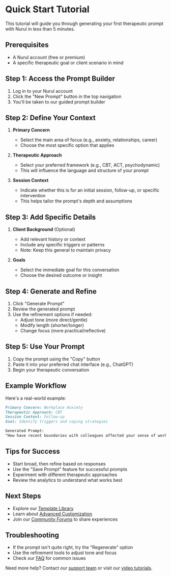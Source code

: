 # Quick Start Tutorial

This tutorial will guide you through generating your first therapeutic prompt with Nurul in less than 5 minutes.

## Prerequisites
- A Nurul account (free or premium)
- A specific therapeutic goal or client scenario in mind

## Step 1: Access the Prompt Builder
1. Log in to your Nurul account
2. Click the "New Prompt" button in the top navigation
3. You'll be taken to our guided prompt builder

## Step 2: Define Your Context
1. **Primary Concern**
   - Select the main area of focus (e.g., anxiety, relationships, career)
   - Choose the most specific option that applies

2. **Therapeutic Approach**
   - Select your preferred framework (e.g., CBT, ACT, psychodynamic)
   - This will influence the language and structure of your prompt

3. **Session Context**
   - Indicate whether this is for an initial session, follow-up, or specific intervention
   - This helps tailor the prompt's depth and assumptions

## Step 3: Add Specific Details
1. **Client Background** (Optional)
   - Add relevant history or context
   - Include any specific triggers or patterns
   - Note: Keep this general to maintain privacy

2. **Goals**
   - Select the immediate goal for this conversation
   - Choose the desired outcome or insight

## Step 4: Generate and Refine
1. Click "Generate Prompt"
2. Review the generated prompt
3. Use the refinement options if needed:
   - Adjust tone (more direct/gentle)
   - Modify length (shorter/longer)
   - Change focus (more practical/reflective)

## Step 5: Use Your Prompt
1. Copy the prompt using the "Copy" button
2. Paste it into your preferred chat interface (e.g., ChatGPT)
3. Begin your therapeutic conversation

## Example Workflow

Here's a real-world example:

```markdown
Primary Concern: Workplace Anxiety
Therapeutic Approach: CBT
Session Context: Follow-up
Goal: Identify triggers and coping strategies

Generated Prompt:
"How have recent boundaries with colleagues affected your sense of workplace autonomy? Let's explore specific situations where you felt anxious and identify what strategies worked well for you."
```

## Tips for Success
- Start broad, then refine based on responses
- Use the "Save Prompt" feature for successful prompts
- Experiment with different therapeutic approaches
- Review the analytics to understand what works best

## Next Steps
- Explore our [Template Library](../guides/templates.md)
- Learn about [Advanced Customization](../guides/prompt-building.md)
- Join our [Community Forums](https://community.nurul.ai) to share experiences

## Troubleshooting
- If the prompt isn't quite right, try the "Regenerate" option
- Use the refinement tools to adjust tone and focus
- Check our [FAQ](../resources/faq.md) for common issues

Need more help? Contact our [support team](../support/contact.md) or visit our [video tutorials](../resources/video-tutorials.md). 